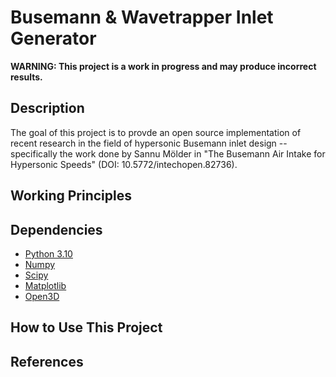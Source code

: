 # Busemann & Wavetrapper Inlet Generator
**WARNING: This project is a work in progress and may produce incorrect results.**

## Description
The goal of this project is to provde an open source implementation of recent research in the field of hypersonic Busemann inlet design -- specifically the work done by Sannu Mölder in "The Busemann Air Intake for Hypersonic Speeds" (DOI: 10.5772/intechopen.82736).



## Working Principles


## Dependencies
- [Python 3.10](https://www.python.org/downloads/release/python-31016/)
- [Numpy](https://pypi.org/project/numpy/)
- [Scipy](https://pypi.org/project/scipy/)
- [Matplotlib](https://pypi.org/project/matplotlib/)
- [Open3D](https://pypi.org/project/open3d/)

## How to Use This Project


## References

